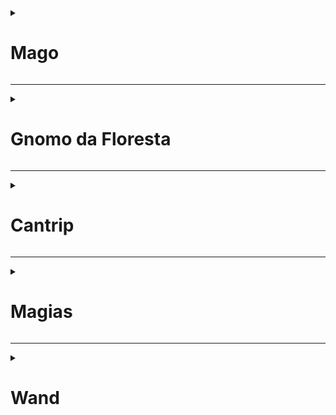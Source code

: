 <details>
<summary><h1> Mago </h1></summary>

<img src="mago/cmago.png">

<img src="mago/m1.png">

<img src="mago/m2.png">

<img src="mago/evocacao.png">
</details>

---

<details>
<summary><h1> Gnomo da Floresta </h1></summary>

<img src="raca/g1.png">

<img src="raca/gFloresta.png">

</details>

---

<details>
<summary><h1> Cantrip </h1></summary>

### Espirro Ácido
<img src="magias_truques/cantrip_espirro_ácido.png">

### Raio de Gelo
<img src="magias_truques/cantrip_raio_de_gelo.png">

### Raio de Fogo
<img src="magias_truques/cantrip_raio_de_fogo.png">

### Toque Arrepiante
<img src="magias_truques/cantrip_toque_arrepiante.png">

### Ilusão menor
<img src="magias_truques/cantrip-ilusao_menor.png">



</details>

---

<details>
<summary><h1>Magias </h1></summary>

## 1

###  Armadura Arcana
<img src="magias_truques/magia_armadura_arcana.png">

### Mãos Flamejantes
<img src="magias_truques/maos_flamejantes.png">

### Compreender Idiomas
<img src="magias_truques/Compreender Idiomas.png">

### Misseis Magicos
<img src="magias_truques/Misseis_magicos.png">

### Convocar Familiar
<img src="magias_truques/convocar_familiar.png">

### Detectar Magia
<img src="magias_truques/magia_detectar_magia.png">

### Identificacao
<img src="magias_truques/indetificacao.png">

### Escudo Arcano
<img src="magias_truques/escudo_arcano.png">

---

## 2

### Raio Ardente
<img src="magias_truques/raio_ardente.png">

### Despedaçar
<img src="magias_truques/despedacar.png">

### Esfera Flamejante
<img src="magias_truques/Esfera_flamejante.png">

### Passo Nebuloso
<img src="magias_truques/passo_nebuloso.png">

---

## 3

### Bola de Fogo
<img src="magias_truques/bola_de_fogo.png">

### Voo
<img src="magias_truques/voo.png">

### ContraMágica
<img src="magias_truques/contramagica.png">

### Dissipar Magia
<img src="magias_truques/dissiparmagia.png">

---

## 4

### Conjurar Elementais Menores
<img src="magias_truques/conjurar.png">

### Escudo de Fogo
<img src="magias_truques/escudo_de_fogo.png">

### Metamorfose
<img src="magias_truques/metamorfose.png">

### Moldar Rochas
<img src="magias_truques/moldar_rochas.png">

---

## 5

### Mao de Bigby
<img src="magias_truques/mao_de_bigby.png">

### Muralha de Energia
<img src="magias_truques/muralha_de_energia.png">

</details>


---

<details>
<summary><h1> Wand </h1></summary>
<img src="wand of entangle.png">

<img src="constricao.png">

</details>